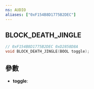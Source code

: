 ```yaml
---
ns: AUDIO
aliases: ["0xF154B8D1775B2DEC"]
---
```

## BLOCK_DEATH_JINGLE

```c
// 0xF154B8D1775B2DEC 0xD2858D8A
void BLOCK_DEATH_JINGLE(BOOL toggle);
```

## 參數
* **toggle**: 

